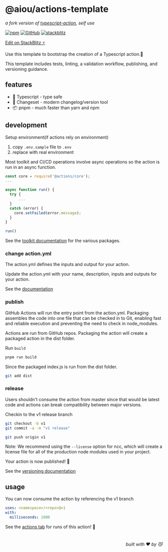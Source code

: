 # @aiou/actions-template
*a fork version of [typescript-action](https://github.com/actions/typescript-action), self use*

[![npm](https://img.shields.io/npm/v/@aiou/actions-template)](https://github.com/spring-catponents/actions-template) [![GitHub](https://img.shields.io/npm/l/@aiou/actions-template)](https://github.com/spring-catponents/actions-template) [![stackblitz](https://img.shields.io/badge/%E2%9A%A1%EF%B8%8Fstackblitz-online-blue)](https://github.com/spring-catponents/actions-template)

[Edit on StackBlitz ⚡️](https://github.com/spring-catponents/actions-template)

Use this template to bootstrap the creation of a Typescript action.:rocket:

This template includes tests, linting, a validation workflow, publishing, and versioning guidance.

## features

- 💪 Typescript - type safe
- 🦋 Changeset - modern changelog/version tool
- 📦 pnpm - much faster than yarn and npm
  
## development

Setup environment(if actions rely on environment)

1. copy `.env.sample` file to `.env`
2. replace with real environment

Most toolkit and CI/CD operations involve async operations so the action is run in an async function.

```javascript
const core = require('@actions/core');
...

async function run() {
  try {
      ...
  }
  catch (error) {
    core.setFailed(error.message);
  }
}

run()
```

See the [toolkit documentation](https://github.com/actions/toolkit/blob/master/README.md#packages) for the various packages.

### change action.yml

The action.yml defines the inputs and output for your action.

Update the action.yml with your name, description, inputs and outputs for your action.

See the [documentation](https://help.github.com/en/articles/metadata-syntax-for-github-actions)


### publish

GitHub Actions will run the entry point from the action.yml. Packaging assembles the code into one file that can be checked in to Git, enabling fast and reliable execution and preventing the need to check in node_modules.

Actions are run from GitHub repos.  Packaging the action will create a packaged action in the dist folder.

Run `build`

```bash
pnpm run build
```

Since the packaged index.js is run from the dist folder.

```bash
git add dist
```

### release

Users shouldn't consume the action from master since that would be latest code and actions can break compatibility between major versions.

Checkin to the v1 release branch

```bash
git checkout -b v1
git commit -a -m "v1 release"
```

```bash
git push origin v1
```

Note: We recommend using the `--license` option for ncc, which will create a license file for all of the production node modules used in your project.

Your action is now published! :rocket:

See the [versioning documentation](https://github.com/actions/toolkit/blob/master/docs/action-versioning.md)

## usage

You can now consume the action by referencing the v1 branch

```yaml
uses: <namespace>/<repo>@v1
with:
  milliseconds: 1000
```

See the [actions tab]() for runs of this action! :rocket:

# 
<div align='right'>

*built with ❤️ by 😼*

</div>
